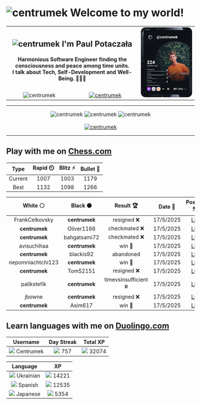 <h1>
  <img
    src="https://emojis.slackmojis.com/emojis/images/1531849430/4246/blob-sunglasses.gif"
    width="30"
    alt="centrumek"
  />
  Welcome to my world!
</h1>

<table>
  <tbody>
    <tr>
      <td align="center" width="70%" colspan="2">
        <h2>
          <img
            src="https://raw.githubusercontent.com/MartinHeinz/MartinHeinz/master/wave.gif"
            width="30px"
            alt="centrumek"
          />
          I'm Paul Potaczała
        </h2>
        <h4>
          Harmonious Software Engineer finding the consciousness and peace among time units.
          <br/>
          I talk about Tech, Self-Development and Well-Being. 🌿🧘🚀
        </h4>
      </td>
      <td width="30%" rowspan="2">
        <a href="https://app.daily.dev/centrumek">
          <img
            src="./devcard.svg"
            alt="centrumek"
          />
        </a>
      </td>
    </tr>
    <tr align="center">
      <td>
        <img
          src="https://komarev.com/ghpvc/?username=centrumek&label=visitors&color=0e75b6&style=flat"
          alt="centrumek"
        >
      </td>
      <td>
        <a href="https://stackoverflow.com/users/14496012/centrumek">
          <img
            src="https://stackoverflow.com/users/flair/14496012.png?theme=dark"
            alt="centrumek"
          >
        </a>
      </td>
    </tr>
  </tbody>
</table>

---
<div align="center">
  <img 
    src="https://github-readme-stats.vercel.app/api?username=centrumek&show_icons=true&count_private=true&theme=dark&hide_border=true&hide=issues,contribs&bg_color=00000000"
    alt="centrumek"
  />
  <img
    src="https://github-readme-stats.vercel.app/api/top-langs/?username=centrumek&layout=compact&hide_border=true&theme=dark&bg_color=00000000&langs_count=6&exclude_repo=air-statistic-app"
    alt="centrumek"
  />
  <img 
    src="https://github-readme-streak-stats.herokuapp.com?user=centrumek&theme=dark&hide_border=true&background=FFFFFF00"
    alt="centrumek"
  />
  <br/>
  <br/>
  <a href="https://www.buymeacoffee.com/centrumek">
    <img
      src="https://cdn.buymeacoffee.com/buttons/v2/default-orange.png"
      height="50"
      width="210"
      alt="centrumek"
    />
  </a>
</div>

---

## Play with me on [Chess.com](https://www.chess.com/member/centrumek)

<div align="center">
<!--START_SECTION:chessStats-->
<!-- Automatically generated with https://github.com/Balastrong/chess-stats-action -->

| Type | Rapid ⏲️ | Blitz ⚡ | Bullet 🔫 |
|:---:|:---:|:---:|:---:|
| Current | 1007 | 1003 | 1179 |
| Best | 1132 | 1098 | 1266 |

| White ⚪ | Black ⚫ | Result 🏆 | Date 📅 | Position 🗺️ | Type 🕕 |
|:---:|:---:|:---:|:---:|:---:|:---:|
| FrankCelkovsky | **centrumek** | resigned ❌ | 17/5/2025 | <a href="http://www.ee.unb.ca/cgi-bin/tervo/fen.pl?select=8/8/3k3P/3P4/1p2P1K1/1B4P1/8/8 b - - 0 53">Link</a> | Blitz |
| **centrumek** | Oliver1166 | checkmated ❌ | 17/5/2025 | <a href="http://www.ee.unb.ca/cgi-bin/tervo/fen.pl?select=5rk1/3n2Np/p7/1p1p4/1P2bPPb/P3P2P/1Bq5/2KR2R1 w - - 0 25">Link</a> | Blitz |
| **centrumek** | bahgatsami72 | checkmated ❌ | 17/5/2025 | <a href="http://www.ee.unb.ca/cgi-bin/tervo/fen.pl?select=2k4r/p5bp/2p5/5Pp1/2Q3P1/P6P/1q6/RK5R w - - 0 26">Link</a> | Blitz |
| avisuchihaa | **centrumek** | win 🥇 | 17/5/2025 | <a href="http://www.ee.unb.ca/cgi-bin/tervo/fen.pl?select=1Q6/8/5BP1/8/P5P1/k3P3/3RK3/6r1 w - - 7 54">Link</a> | Blitz |
| **centrumek** | blackis92 | abandoned  | 17/5/2025 | <a href="http://www.ee.unb.ca/cgi-bin/tervo/fen.pl?select=7r/5k2/2p2P2/1pP1pP2/p2Bp3/P1P1P1rP/8/7K w - - 2 35">Link</a> | Blitz |
| nepomniachtchi123 | **centrumek** | win 🥇 | 17/5/2025 | <a href="http://www.ee.unb.ca/cgi-bin/tervo/fen.pl?select=2K5/4Q3/8/8/8/8/3r1k2/8 w - - 9 65">Link</a> | Blitz |
| **centrumek** | TomS2151 | resigned ❌ | 17/5/2025 | <a href="http://www.ee.unb.ca/cgi-bin/tervo/fen.pl?select=n7/P2k4/8/3q2K1/8/6B1/7P/8 w - - 1 66">Link</a> | Blitz |
| palikstefik | **centrumek** | timevsinsufficient ⏸️ | 17/5/2025 | <a href="http://www.ee.unb.ca/cgi-bin/tervo/fen.pl?select=8/4r3/3K4/8/2k5/8/8/8 b - - 83 120">Link</a> | Blitz |
| jbowne | **centrumek** | resigned ❌ | 17/5/2025 | <a href="http://www.ee.unb.ca/cgi-bin/tervo/fen.pl?select=2b4r/p4kpp/4p3/1p2B3/3P4/8/PPPR1PQP/2K4R b - - 0 17">Link</a> | Blitz |
| **centrumek** | Asim617 | win 🥇 | 17/5/2025 | <a href="http://www.ee.unb.ca/cgi-bin/tervo/fen.pl?select=4rr2/p4pkp/8/8/8/1BPRP2P/P5P1/2R3K1 b - - 0 28">Link</a> | Blitz |

<!--END_SECTION:chessStats-->
</div>

## Learn languages with me on [Duolingo.com](https://www.duolingo.com/profile/Centrumek)

<div align="center">
<!--START_SECTION:duolingoStats-->
<!-- Automatically generated with https://github.com/centrumek/duolingo-readme-stats-->

| Username | Day Streak | Total XP |
|:---:|:---:|:---:|
| <img src="https://raw.githubusercontent.com/centrumek/duolingo-readme-stats/main/assets/duolingo.png" height="12"> Centrumek | <img src="https://raw.githubusercontent.com/centrumek/duolingo-readme-stats/main/assets/streakinactive.svg" height="12"> 757 | <img src="https://raw.githubusercontent.com/centrumek/duolingo-readme-stats/main/assets/xp.svg" height="12"> 32074 | <img src="https://raw.githubusercontent.com/centrumek/duolingo-readme-stats/main/assets/xp.svg" height="12"> 0 |

| Language | XP |
|:---:|:---:|
| <img src="https://raw.githubusercontent.com/centrumek/duolingo-readme-stats/main/assets/langs/ukrainian.svg" height="12"> Ukrainian | <img src="https://raw.githubusercontent.com/centrumek/duolingo-readme-stats/main/assets/xp.svg" height="12"> 14221 |
| <img src="https://raw.githubusercontent.com/centrumek/duolingo-readme-stats/main/assets/langs/spanish.svg" height="12"> Spanish | <img src="https://raw.githubusercontent.com/centrumek/duolingo-readme-stats/main/assets/xp.svg" height="12"> 12535 |
| <img src="https://raw.githubusercontent.com/centrumek/duolingo-readme-stats/main/assets/langs/japanese.svg" height="12"> Japanese | <img src="https://raw.githubusercontent.com/centrumek/duolingo-readme-stats/main/assets/xp.svg" height="12"> 5354 |

<!--END_SECTION:duolingoStats-->
</div>
<!--
**centrumek/centrumek** is a ✨ _special_ ✨ repository because its `README.md` (this file) appears on your GitHub profile.

Here are some ideas to get you started:

- 🔭 I’m currently working on ...
- 🌱 I’m currently learning ...
- 👯 I’m looking to collaborate on ...
- 🤔 I’m looking for help with ...
- 💬 Ask me about ...
- 📫 How to reach me: ...
- 😄 Pronouns: ...
- ⚡ Fun fact: ...
-->
